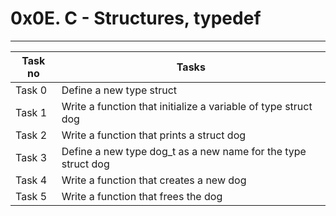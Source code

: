 # 0x0E. C - Structures, typedef
---
|Task no |Tasks	|
|--------|------|
|Task 0  |Define a new type struct|
|Task 1  |Write a function that initialize a variable of type struct dog|
|Task 2  |Write a function that prints a struct dog|
|Task 3  |Define a new type dog_t as a new name for the type struct dog|
|Task 4  |Write a function that creates a new dog|
|Task 5  |Write a function that frees the dog|

